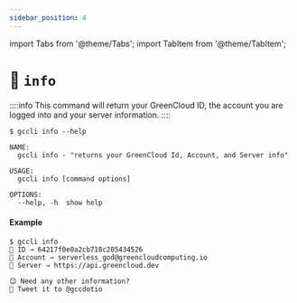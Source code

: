 ```yaml
---
sidebar_position: 4
---
```


import Tabs from '@theme/Tabs';
import TabItem from '@theme/TabItem';

# 📄 `info`

::::info
This command will return your GreenCloud ID, the account you are logged into and your server information.
::::


```
$ gccli info --help
```

```
NAME:
  gccli info - "returns your GreenCloud Id, Account, and Server info"

USAGE:
  gccli info [command options]

OPTIONS:
  --help, -h  show help
```

#### Example
<cliWindow>

```text {1}
$ gccli info 
📌 ID → 64217f0e0a2cb718c205434526
🙍 Account → serverless_god@greencloudcomputing.io
👔 Server → https://api.greencloud.dev

😉 Need any other information?
📝 Tweet it to @gccdotio
```

</cliWindow>